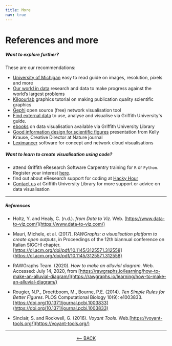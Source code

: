 ```yaml
---
title: More
nav: true
---
```

# References and more

##### Want to explore further?

These are our recommendations:
- [University of Michigan](https://guides.lib.umich.edu/allaboutimages) easy to read guide on images, resolution, pixels and more
- [Our world in data](https://ourworldindata.org/) research and data to make progress against the world’s largest problems 
- [Kilgourlab](http://www.kilgourlab.com/graphics-exercise/) graphics tutorial on making publication quality scientific graphics
- [Gephi](https://gephi.org/) open source (free) network visualisation tool
- [Find external data](https://libraryguides.griffith.edu.au/finddata) to use, analyse and visualise via Griffith University's guide.
- [ebooks](https://griffith-summon-serialssolutions-com.libraryproxy.griffith.edu.au/search?s.q=data+visualisation&search-type=all#!/search?ho=t&fvf=ContentType,Book%20%252F%20eBook,f&rf=PublicationDate,2015-07-14:2020-07-14&l=en-AU&q=data%20visualisation) on data visualisation available via Griffith University Library
- [Good information design for scientific figures](https://youtu.be/Lb4uG4rIwPA]) presentation from Kelly Krause, Creative Director at Nature journal 
- [Leximancer](https://www.griffith.edu.au/student-computing/available-software) software for concept and network cloud visualisations

##### Want to learn to create visualisation using code? 

- attend Griffith eResearch Software Carpentry training for `R` or `Python`.  Register your interest [here](https://forms.office.com/Pages/ResponsePage.aspx?id=q8h8Wtykm0-_YGZxQEmtYgli2x3zWW9Nt79Pc1vnhxZUMURYSENZV1MyT1pKTFlTTEFON1FYWDIyVSQlQCN0PWcu).
- find out about eResearch support for coding at [Hacky Hour](https://www.griffith.edu.au/eresearch-services/hacky-hour)
- [Contact us](https://intranet.secure.griffith.edu.au/library/forms/help) at Griffith University Library for more support or advice on data visualisation


-----

##### References

- Holtz, Y. and Healy, C. (n.d.). *from Data to Viz*. Web. [https://www.data-to-viz.com/](https://www.data-to-viz.com/)

- Mauri, Michele, et al. (2017). R*AWGraphs: a visualisation platform to create open outputs*, in Proceedings of the 12th biannual conference on Italian SIGCHI chapter. [https://dl.acm.org/doi/pdf/10.1145/3125571.312558](https://dl.acm.org/doi/pdf/10.1145/3125571.312558)

- RAWGraphs Team. (2020). *How to make an alluvial diagram*. Web. Accessed: July 14, 2020, from [https://rawgraphs.io/learning/how-to-make-an-alluvial-diagram/](https://rawgraphs.io/learning/how-to-make-an-alluvial-diagram/)

- Rougier, N.P., Droettboom, M., Bourne, P.E. (2014). *Ten Simple Rules for  Better Figures*. PLOS Computational Biology 10(9): e1003833. [https://doi.org/10.1371/journal.pcbi.1003833](https://doi.org/10.1371/journal.pcbi.1003833)

- Sinclair, S. and Rockwell, G. (2016). *Voyant Tools*. Web.[https://voyant-tools.org/](https://voyant-tools.org/)

-----

<p align="center">
  <a href="https://griffithunilibrary.github.io/data-vis-basics/content/6-rawgraphs.html"><-- BACK</a>
</p>
